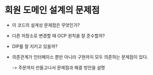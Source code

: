 # 회원 도메인 설계의 문제점

- 이 코드의 설계상 문제점은 무엇인가?

- 다른 저장소로 변경할 때 OCP 원칙을 잘 준수할까?

- DIP를 잘 지키고 있을까?

- 의존관계가 인터페이스 뿐만 아니라 구현까지 모두 의존하는 문제점이 있다.

    -> 주문까지 만들고나서 문제점과 해결 방안을 설명